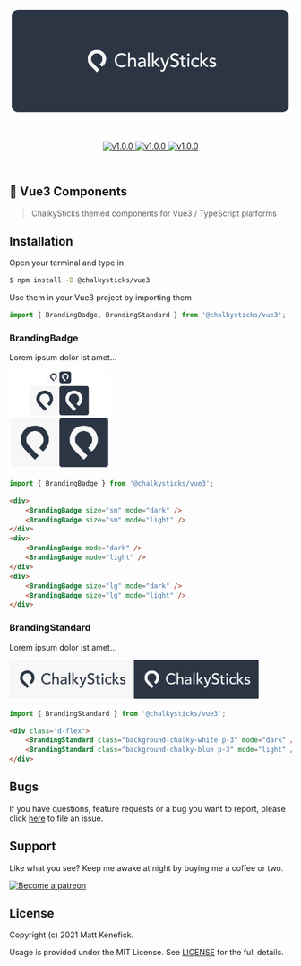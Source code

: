 <p align="center">
    <a href="https://www.chalkysticks.com" target="_blank" rel="noopener noreferrer">
        <img width="600" src="./assets/header.png" alt="ChalkySticks logo" />
    </a>
</p>

<br/>

<p align="center">
    <a href="https://github.com/chalkysticks/vue3-components" title="GitHub version">
        <img src="https://img.shields.io/badge/version-v1.0.0-blue.svg" alt="v1.0.0" />
    </a>
    <a href="https://www.patreon.com/mattkenefick" title="Backers on Patreon">
        <img src="https://img.shields.io/badge/backer-Patreon-orange.svg" alt="v1.0.0" />
    </a>
    <a href="https://paypal.me/polymermallard" title="Backers on Paypal">
        <img src="https://img.shields.io/badge/backer-Paypal-blue.svg" alt="v1.0.0" />
    </a>
</p>

<br/>

## 🎱 Vue3 Components

> ChalkySticks themed components for Vue3 / TypeScript platforms


## Installation

Open your terminal and type in

```sh
$ npm install -D @chalkysticks/vue3
```

Use them in your Vue3 project by importing them

```typescript
import { BrandingBadge, BrandingStandard } from '@chalkysticks/vue3';
```

### BrandingBadge

Lorem ipsum dolor ist amet...

<img width="180" src="./assets/branding-badge.png" alt="BrandingBadge" />

```javascript
import { BrandingBadge } from '@chalkysticks/vue3';
```

```html
<div>
    <BrandingBadge size="sm" mode="dark" />
    <BrandingBadge size="sm" mode="light" />
</div>
<div>
    <BrandingBadge mode="dark" />
    <BrandingBadge mode="light" />
</div>
<div>
    <BrandingBadge size="lg" mode="dark" />
    <BrandingBadge size="lg" mode="light" />
</div>
```

### BrandingStandard

Lorem ipsum dolor ist amet...

<img height="70" src="./assets/branding-standard.png" alt="BrandingBadge" />

```javascript
import { BrandingStandard } from '@chalkysticks/vue3';
```

```html
<div class="d-flex">
    <BrandingStandard class="background-chalky-white p-3" mode="dark" />
    <BrandingStandard class="background-chalky-blue p-3" mode="light" />
</div>
```


## Bugs

If you have questions, feature requests or a bug you want to report, please click [here](https://github.com/chalkysticks/vue3-components/issues) to file an issue.

## Support

Like what you see? Keep me awake at night by buying me a coffee or two.

<a href="https://www.patreon.com/mattkenefick" target="_blank">
    <img src="https://c5.patreon.com/external/logo/become_a_patron_button@2x.png" height="37" alt="Become a patreon" style="height: auto !important;width: auto !important;">
</a>

## License

Copyright (c) 2021 Matt Kenefick.

Usage is provided under the MIT License. See [LICENSE](https://github.com/mattkenefick/eloquentjs/blob/master/LICENSE) for the full details.
